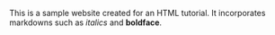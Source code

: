 This is a sample website created for an HTML tutorial. It incorporates markdowns such as <em>italics</em> and <strong>boldface</strong>.
